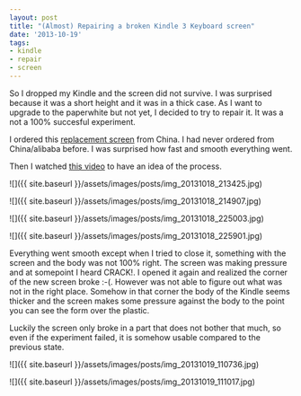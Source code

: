 ```yaml
---
layout: post
title: "(Almost) Repairing a broken Kindle 3 Keyboard screen"
date: '2013-10-19'
tags:
- kindle
- repair
- screen
---
```


So I dropped my Kindle and the screen did not survive. I was surprised because it was a short height and it was in a thick case. As I want to upgrade to the paperwhite but not yet, I decided to try to repair it. It was a not a 100% succesful experiment.

I ordered this [replacement screen](http://www.aliexpress.com/item/Amazon-e-books-kindle-3-6-inch-screen-for-the-maintenance-of-pearl-E-ink-Holdings/1204699672.html) from China. I had never ordered from China/alibaba before. I was surprised how fast and smooth everything went.

Then I watched [this video](http://www.youtube.com/watch?v=Wf2z9jZViFw) to have an idea of the process.

![]({{ site.baseurl }}/assets/images/posts/img_20131018_213425.jpg)

![]({{ site.baseurl }}/assets/images/posts/img_20131018_214907.jpg)

![]({{ site.baseurl }}/assets/images/posts/img_20131018_225003.jpg)

![]({{ site.baseurl }}/assets/images/posts/img_20131018_225901.jpg)

Everything went smooth except when I tried to close it, something with the screen and the body was not 100% right. The screen was making pressure and at somepoint I heard CRACK!. I opened it again and realized the corner of the new screen broke :-(. However was not able to figure out what was not in the right place. Somehow in that corner the body of the Kindle seems thicker and the screen makes some pressure against the body to the point you can see the form over the plastic.

Luckily the screen only broke in a part that does not bother that much, so even if the experiment failed, it is somehow usable compared to the previous state.

![]({{ site.baseurl }}/assets/images/posts/img_20131019_110736.jpg)

![]({{ site.baseurl }}/assets/images/posts/img_20131019_111017.jpg)

